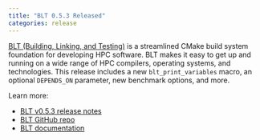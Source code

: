 ```yaml
---
title: "BLT 0.5.3 Released"
categories: release
---
```


[BLT (Building, Linking, and Testing)](https://github.com/LLNL/blt) is a streamlined CMake build system foundation for developing HPC software. BLT makes it easy to get up and running on a wide range of HPC compilers, operating systems, and technologies. This release includes a new `blt_print_variables` macro, an optional `DEPENDS_ON` parameter, new benchmark options, and more.

Learn more:

- [BLT v0.5.3 release notes](https://github.com/LLNL/blt/releases/tag/v0.5.3)
- [BLT GitHub repo](https://github.com/LLNL/blt)
- [BLT documentation](https://llnl-blt.readthedocs.io/en/develop/)

